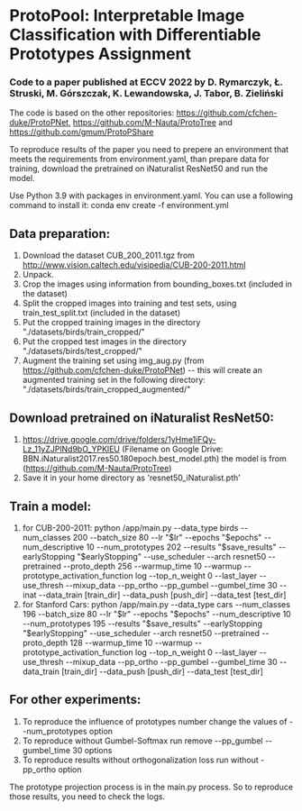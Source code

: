 # ProtoPool: Interpretable Image  Classification with Differentiable Prototypes Assignment

### Code to a paper published at ECCV 2022 by D. Rymarczyk, Ł. Struski, M. Górszczak, K. Lewandowska, J. Tabor, B. Zieliński 

The code is based on the other repositories: https://github.com/cfchen-duke/ProtoPNet, https://github.com/M-Nauta/ProtoTree and https://github.com/gmum/ProtoPShare


To reproduce results of the paper you need to prepere an environment that meets the requirements from environment.yaml, than prepare data for training, download the pretrained on iNaturalist ResNet50 and run the model. 

Use Python 3.9 with packages in environment.yaml. You can use a following command to install it: conda env create -f environment.yml

## Data preparation:
1. Download the dataset CUB_200_2011.tgz from http://www.vision.caltech.edu/visipedia/CUB-200-2011.html
2. Unpack.
3. Crop the images using information from bounding_boxes.txt (included in the dataset)
4. Split the cropped images into training and test sets, using train_test_split.txt (included in the dataset)
5. Put the cropped training images in the directory "./datasets/birds/train_cropped/"
6. Put the cropped test images in the directory "./datasets/birds/test_cropped/"
7. Augment the training set using img_aug.py (from https://github.com/cfchen-duke/ProtoPNet)
   -- this will create an augmented training set in the following directory:
      "./datasets/birds/train_cropped_augmented/"

## Download pretrained on iNaturalist ResNet50:
1. https://drive.google.com/drive/folders/1yHme1iFQy-Lz_11yZJPlNd9bO_YPKlEU (Filename on Google Drive: BBN.iNaturalist2017.res50.180epoch.best_model.pth) the model is from (https://github.com/M-Nauta/ProtoTree)
2. Save it in your home directory as 'resnet50_iNaturalist.pth'

## Train a model:
1. for CUB-200-2011: python /app/main.py --data_type birds --num_classes 200 --batch_size 80 --lr "$lr" --epochs "$epochs" --num_descriptive 10 --num_prototypes 202 --results "$save_results" --earlyStopping "$earlyStopping" --use_scheduler --arch resnet50 --pretrained --proto_depth 256 --warmup_time 10 --warmup  --prototype_activation_function log --top_n_weight 0 --last_layer --use_thresh --mixup_data --pp_ortho --pp_gumbel --gumbel_time 30 --inat --data_train [train_dir] --data_push [push_dir] --data_test [test_dir]
2. for Stanford Cars:  python /app/main.py --data_type cars --num_classes 196 --batch_size 80 --lr "$lr" --epochs "$epochs" --num_descriptive 10 --num_prototypes 195 --results "$save_results" --earlyStopping "$earlyStopping" --use_scheduler --arch resnet50 --pretrained --proto_depth 128 --warmup_time 10 --warmup  --prototype_activation_function log --top_n_weight 0 --last_layer --use_thresh --mixup_data --pp_ortho --pp_gumbel --gumbel_time 30 --data_train [train_dir] --data_push [push_dir] --data_test [test_dir]

## For other experiments:
1. To reproduce the influence of prototypes number change the values of --num_prototypes option
2. To reproduce without Gumbel-Softmax run remove --pp_gumbel --gumbel_time 30 options
3. To reproduce results without orthogonalization loss run without -pp_ortho option

The prototype projection process is in the main.py process. So to reproduce those results, you need to check the logs. 
